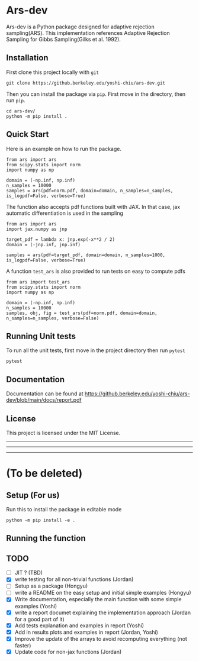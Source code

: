 # Ars-dev
Ars-dev is a Python package designed for adaptive rejection sampling(ARS). This implementation references Adaptive Rejection Sampling for Gibbs Sampling(Gilks et al. 1992).


## Installation

First clone this project locally with `git`
```
git clone https://github.berkeley.edu/yoshi-chiu/ars-dev.git
```

Then you can install the package via `pip`. First move in the directory, then run `pip`.

```
cd ars-dev/
python -m pip install .
```

## Quick Start

Here is an example on how to run the package.
```
from ars import ars
from scipy.stats import norm
import numpy as np

domain = (-np.inf, np.inf)
n_samples = 10000
samples = ars(pdf=norm.pdf, domain=domain, n_samples=n_samples, is_logpdf=False, verbose=True)
```

The function also accepts pdf functions built with JAX. In that case, jax automatic differentiation is used in the sampling
```
from ars import ars
import jax.numpy as jnp

target_pdf = lambda x: jnp.exp(-x**2 / 2)
domain = (-jnp.inf, jnp.inf)

samples = ars(pdf=target_pdf, domain=domain, n_samples=1000, is_logpdf=False, verbose=True)
```

A function `test_ars` is also provided to run tests on easy to compute pdfs
```
from ars import test_ars
from scipy.stats import norm
import numpy as np

domain = (-np.inf, np.inf)
n_samples = 10000
samples, obj, fig = test_ars(pdf=norm.pdf, domain=domain, n_samples=n_samples, verbose=False)
```

## Running Unit tests
To run all the unit tests, first move in the project directory then run `pytest`
```
pytest
```

## Documentation
Documentation can be found at https://github.berkeley.edu/yoshi-chiu/ars-dev/blob/main/docs/report.pdf

## License
This project is licensed under the MIT License.

---
---
---

# (To be deleted)

## Setup (For us)

Run this to install the package in editable mode

```
python -m pip install -e .
```

## Running the function

## TODO 
- [ ] JIT ? (TBD)
- [x] write testing for all non-trivial functions (Jordan)
- [ ] Setup as a package (Hongyu)
- [ ] write a README on the easy setup and initial simple examples (Hongyu)
- [x] Write documentation, especially the main function with some simple examples (Yoshi)
- [x] write a report documet explaining the implementation approach (Jordan for a good part of it)
- [x] Add tests explanation and examples in report (Yoshi)
- [x] Add in results plots and examples in report (Jordan, Yoshi)
- [x] Improve the update of the arrays to avoid recomputing everything (not faster)
- [x] Update code for non-jax functions (Jordan)
